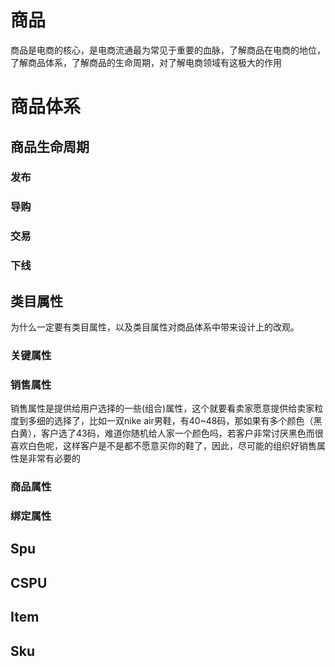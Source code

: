 # 商品

商品是电商的核心，是电商流通最为常见于重要的血脉，了解商品在电商的地位，了解商品体系，了解商品的生命周期，对了解电商领域有这极大的作用

# 商品体系

## 商品生命周期

### 发布

### 导购

### 交易

### 下线

## 类目属性

为什么一定要有类目属性，以及类目属性对商品体系中带来设计上的改观。

### 关键属性

### 销售属性

销售属性是提供给用户选择的一些\(组合\)属性，这个就要看卖家愿意提供给卖家粒度到多细的选择了，比如一双nike air男鞋，有40~48码，那如果有多个颜色（黑白黄），客户选了43码，难道你随机给人家一个颜色吗，若客户非常讨厌黑色而很喜欢白色呢，这样客户是不是都不愿意买你的鞋了，因此，尽可能的组织好销售属性是非常有必要的

### 商品属性

### 绑定属性

## Spu

## CSPU

## Item

## Sku

